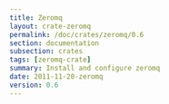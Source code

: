 ```yaml
---
title: Zeromq
layout: crate-zeromq
permalink: /doc/crates/zeromq/0.6
section: documentation
subsection: crates
tags: [zeromq-crate]
summary: Install and configure zeromq
date: 2011-11-20-zeromq
version: 0.6
---
```

